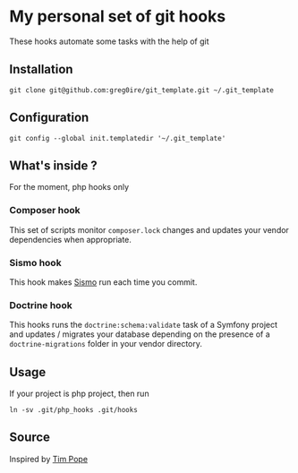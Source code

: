 # My personal set of git hooks

These hooks automate some tasks with the help of git

## Installation

    git clone git@github.com:greg0ire/git_template.git ~/.git_template

## Configuration

    git config --global init.templatedir '~/.git_template'

## What's inside ?

For the moment, php hooks only

### Composer hook

This set of scripts monitor `composer.lock` changes and updates your vendor
dependencies when appropriate.

### Sismo hook

This hook makes [Sismo](http://sismo.sensiolabs.org/) run each time you commit.

### Doctrine hook

This hooks runs the `doctrine:schema:validate` task of a Symfony project and
updates / migrates your database depending on the presence of a
`doctrine-migrations` folder in your vendor directory.

## Usage

If your project is php project, then run

    ln -sv .git/php_hooks .git/hooks

## Source

Inspired by [Tim Pope](http://tbaggery.com/)
